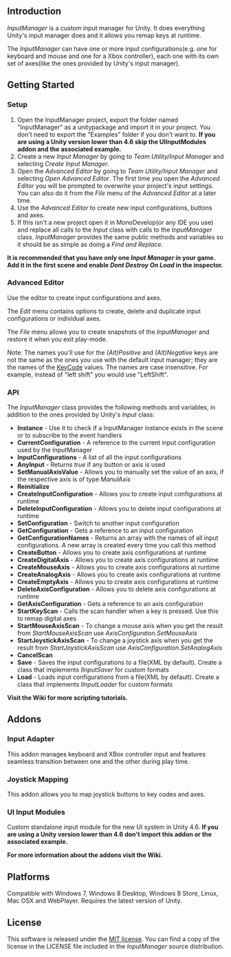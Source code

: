 ## Introduction
*InputManager* is a custom input manager for Unity. It does everything Unity's input manager does and it allows you remap keys at runtime.

The *InputManager* can have one or more input configurations(e.g. one for keyboard and mouse and one for a Xbox controller), each one with its own set of axes(like the ones provided by Unity's input manager).

## Getting Started
### Setup
1. Open the InputManager project, export the folder named "InputManager" as a unitypackage and import it in your project. You don't need to export the "Examples" folder if you don't want to.
**If you are using a Unity version lower than 4.6 skip the UIInputModules addon and the associated example.**
2. Create a new *Input Manager* by going to *Team Utility/Input Manager* and selecting *Create Input Manager*.
3. Open the *Advanced Editor* by going to *Team Utility/Input Manager* and selecting *Open Advanced Editor*. The first time you open the *Advanced Editor* you will be prompted to overwrite your project's input settings. You can also do it from the *File* menu of the *Advanced Editor* at a later time.
4. Use the *Advanced Editor* to create new input configurations, buttons and axes.
5. If this isn't a new project open it in MonoDevelop(or any IDE you use) and replace all calls to the *Input* class with calls to the *InputManager* class. *InputManager* provides the same public methods and variables so it should be as simple as doing a *Find and Replace*.

**It is recommended that you have only one *Input Manager* in your game. Add it in the first scene and enable *Dont Destroy On Load* in the inspector.** 

### Advanced Editor
Use the editor to create input configurations and axes. 

The *Edit* menu contains options to create, delete and duplicate input configurations or individual axes.

The *File* menu allows you to create snapshots of the *InputManager* and restore it when you exit play-mode.

Note: The names you'll use for the *(Alt)Positive* and *(Alt)Negative* keys are not the same as the ones you use with the default input manager; they are the names of the [KeyCode](https://docs.unity3d.com/Documentation/ScriptReference/KeyCode.html) values. The names are case insensitive.
For example, instead of "left shift" you would use "LeftShift".

### API
The *InputManager* class provides the following methods and variables, in addition to the ones provided by Unity's *Input* class:

- **Instance** - Use it to check if a InputManager instance exists in the scene or to subscribe to the event handlers
- **CurrentConfiguration** - A reference to the current input configuration used by the InputManager
- **InputConfigurations** - A list of all the input configurations
- **AnyInput** - Returns *true* if any button or axis is used
- **SetManualAxisValue** - Allows you to manually set the value of an axis, if the respective axis is of type *ManulAxis*
- **Reinitialize**
- **CreateInputConfiguration** - Allows you to create input configurations at runtime
- **DeleteInputConfiguration** - Allows you to delete input configurations at runtime
- **SetConfiguration** - Switch to another input configuration
- **GetConfiguration** - Gets a reference to an input configuration
- **GetConfigurationNames** - Returns an array with the names of all input configurations. A new array is created every time you call this method
- **CreateButton** - Allows you to create axis configurations at runtime
- **CreateDigitalAxis** - Allows you to create axis configurations at runtime
- **CreateMouseAxis** - Allows you to create axis configurations at runtime
- **CreateAnalogAxis** - Allows you to create axis configurations at runtime
- **CreateEmptyAxis** - Allows you to create axis configurations at runtime
- **DeleteAxisConfiguration** - Allows you to delete axis configurations at runtime
- **GetAxisConfiguration** - Gets a reference to an axis configuration
- **StartKeyScan** - Calls the scan handler when a key is pressed. Use this to remap digital axes
- **StartMouseAxisScan** - To change a mouse axis when you get the result from *StartMouseAxisScan* use *AxisConfiguraton.SetMouseAxis*
- **StartJoystickAxisScan** - To change a joystick axis when you get the result from *StartJoystickAxisScan* use *AxisConfiguration.SetAnalogAxis*
- **CancelScan**
- **Save** - Saves the input configurations to a file(XML by default). Create a class that implements *IInputSaver* for custom formats
- **Load** - Loads input configurations from a file(XML by default). Create a class that implements *IInputLoader* for custom formats

**Visit the Wiki for more scripting tutorials.**

## Addons
### Input Adapter
This addon manages keyboard and XBox controller input and features seamless transition between one and the other during play time.

### Joystick Mapping
This addon allows you to map joystick buttons to key codes and axes.

### UI Input Modules
Custom standalone input module for the new UI system in Unity 4.6.
**If you are using a Unity version lower than 4.6 don't import this addon or the associated example.**

**For more information about the addons visit the Wiki.**

## Platforms
Compatible with Windows 7, Windows 8 Desktop, Windows 8 Store, Linux, Mac OSX and WebPlayer. Requires the latest version of Unity.

## License
This software is released under the [MIT license](http://opensource.org/licenses/MIT). You can find a copy of the license in the LICENSE file included in the *InputManager* source distribution.
